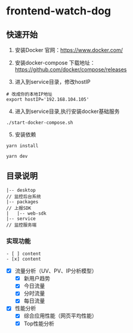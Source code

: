 # frontend-watch-dog

## 快速开始

1. 安装Docker 官网：https://www.docker.com/

2. 安装docker-compose 下载地址：https://github.com/docker/compose/releases

3. 进入到service目录，修改hostIP

```shell
# 改成你的本地IP地址
export hostIP='192.168.104.105'
```
4. 进入到service目录,执行安装docker基础服务
```shell
./start-docker-compose.sh
```
5. 安装依赖
```shell
yarn install

yarn dev
```

## 目录说明
```shell
|-- desktop                                                          // 监控后台系统
|-- packages                                                         // 上报SDK
|   |-- web-sdk
|-- service                                                          // 监控服务端
```

### 实现功能

```test
- [ ] content
- [x] content
```

- [x] 流量分析（UV、PV、IP分析模型）
  - [x] 新用户趋势
  - [x] 今日流量
  - [x] 分时流量
  - [x] 每日流量
- [x] 性能分析
  - [x] 综合应用性能（网页平均性能）
  - [x] Top性能分析
